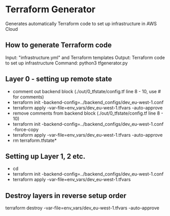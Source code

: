 # Terraform Generator

Generates automatically Terraform code to set up infrastructure in AWS Cloud

## How to generate Terraform code
Input:   "infrastructure.yml" and Terraform templates
Output:  Terraform code to set up infrastructure
Command: python3 tfgenerator.py

## Layer 0 - setting up remote state
* comment out backend block (./out/0_tfstate/config.tf line 8 - 10, use # for comments)
* terraform init -backend-config=../backend_configs/dev_eu-west-1.conf
* terraform apply -var-file=env_vars/dev_eu-west-1.tfvars -auto-approve
* remove comments from backend block (./out/0_tfstate/config.tf line 8 - 10)
* terraform init -backend-config=../backend_configs/dev_eu-west-1.conf -force-copy
* terraform apply -var-file=env_vars/dev_eu-west-1.tfvars -auto-approve
* rm terraform.tfstate*

## Setting up Layer 1, 2 etc.
* cd <layer>
* terraform init -backend-config=../backend_configs/dev_eu-west-1.conf
* terraform apply -var-file=env_vars/dev_eu-west-1.tfvars

## Destroy layers in reverse setup order
terraform destroy -var-file=env_vars/dev_eu-west-1.tfvars -auto-approve
